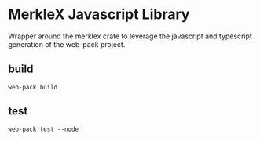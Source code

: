 # MerkleX Javascript Library

Wrapper around the merklex crate to leverage the javascript and typescript
generation of the web-pack project.

## build

    web-pack build

## test

    web-pack test --node

